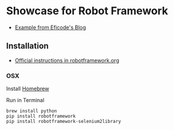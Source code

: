 # Showcase for Robot Framework

* [Example from Eficode's Blog](http://eficode.fi/blogi/maintainable-automatic-tests-for-your-web-application/)

## Installation

* [Official instructions in robotframework.org](http://code.google.com/p/robotframework/wiki/Installation)

### OSX

Install [Homebrew](http://brew.sh/)

Run in Terminal

    brew install python
    pip install robotframework
    pip install robotframework-selenium2library

